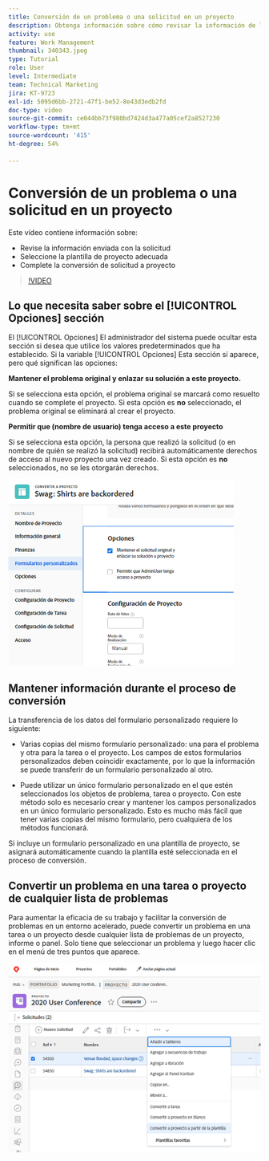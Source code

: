 ```yaml
---
title: Conversión de un problema o una solicitud en un proyecto
description: Obtenga información sobre cómo revisar la información de la solicitud, seleccionar la plantilla de proyecto correcta y convertir la solicitud en un proyecto.
activity: use
feature: Work Management
thumbnail: 340343.jpeg
type: Tutorial
role: User
level: Intermediate
team: Technical Marketing
jira: KT-9723
exl-id: 5095d6bb-2721-47f1-be52-8e43d3edb2fd
doc-type: video
source-git-commit: ce044bb73f980bd7424d3a477a05cef2a8527230
workflow-type: tm+mt
source-wordcount: '415'
ht-degree: 54%

---
```


# Conversión de un problema o una solicitud en un proyecto

Este vídeo contiene información sobre:

* Revise la información enviada con la solicitud
* Seleccione la plantilla de proyecto adecuada
* Complete la conversión de solicitud a proyecto

>[!VIDEO](https://video.tv.adobe.com/v/340343/?quality=12&learn=on)

## Lo que necesita saber sobre el [!UICONTROL Opciones] sección

El [!UICONTROL Opciones] El administrador del sistema puede ocultar esta sección si desea que utilice los valores predeterminados que ha establecido. Si la variable [!UICONTROL Opciones] Esta sección sí aparece, pero qué significan las opciones:

**Mantener el problema original y enlazar su solución a este proyecto.**

Si se selecciona esta opción, el problema original se marcará como resuelto cuando se complete el proyecto. Si esta opción es **no** seleccionado, el problema original se eliminará al crear el proyecto.

**Permitir que (nombre de usuario) tenga acceso a este proyecto**

Si se selecciona esta opción, la persona que realizó la solicitud (o en nombre de quién se realizó la solicitud) recibirá automáticamente derechos de acceso al nuevo proyecto una vez creado. Si esta opción es **no** seleccionados, no se les otorgarán derechos.

![Imagen de una pantalla de un proyecto que muestra las opciones de conversión](assets/conversion-options.png)


## Mantener información durante el proceso de conversión

La transferencia de los datos del formulario personalizado requiere lo siguiente:

* Varias copias del mismo formulario personalizado: una para el problema y otra para la tarea o el proyecto. Los campos de estos formularios personalizados deben coincidir exactamente, por lo que la información se puede transferir de un formulario personalizado al otro.

* Puede utilizar un único formulario personalizado en el que estén seleccionados los objetos de problema, tarea o proyecto. Con este método solo es necesario crear y mantener los campos personalizados en un único formulario personalizado. Esto es mucho más fácil que tener varias copias del mismo formulario, pero cualquiera de los métodos funcionará.

Si incluye un formulario personalizado en una plantilla de proyecto, se asignará automáticamente cuando la plantilla esté seleccionada en el proceso de conversión.

## Convertir un problema en una tarea o proyecto de cualquier lista de problemas

Para aumentar la eficacia de su trabajo y facilitar la conversión de problemas en un entorno acelerado, puede convertir un problema en una tarea o un proyecto desde cualquier lista de problemas de un proyecto, informe o panel. Solo tiene que seleccionar un problema y luego hacer clic en el menú de tres puntos que aparece.

![Imagen de una pantalla de un proyecto que muestra las opciones de conversión de problemas](assets/convert-from-a-list.png)
